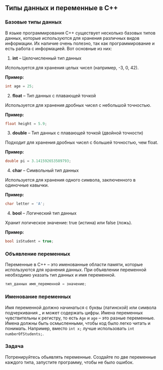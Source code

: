 ﻿## Типы данных и переменные в C++
### Базовые типы данных

В языке программирования C++ существует несколько базовых типов данных, которые используются для хранения различных видов информации. Их наличие очень полезно, так как программирование и есть работа с информацией. Вот основные из них:

1. **int** – Целочисленный тип данных

Используется для хранения целых чисел (например, -3, 0, 42).

**Пример:**
```cpp
int age = 25;
```

2. **float** – Тип данных с плавающей точкой

Используется для хранения дробных чисел с небольшой точностью.

**Пример:**
```cpp
float height = 5.9;
```

3. **double** – Тип данных с плавающей точкой (двойной точности)

Подходит для хранения дробных чисел с большей точностью, чем float.

**Пример:**
```cpp
double pi = 3.141592653589793;
```

4. **char** – Символьный тип данных

Используется для хранения одного символа, заключенного в одиночные кавычки.

**Пример:**
```cpp
char letter = 'A';
```

4. **bool** – Логический тип данных

Хранит логическое значение: true (истина) или false (ложь).

**Пример:**
```cpp
bool isStudent = true;
```

### Объявление переменных
Переменные в C++ – это именованные области памяти, которые используются для хранения данных. При объявлении переменной необходимо указать тип данных и имя переменной.

```cpp
тип_данных имя_переменной = значение;
```

### Именование переменных
Имя переменной должно начинаться с буквы (латинской) или символа подчеркивания _ и может содержать цифры.
Имена переменных чувствительны к регистру, то есть `Age` и `age` – это разные переменные.
Имена должны быть осмысленными, чтобы код было легко читать и понимать. Например, вместо `int x;` лучше использовать `int numberOfStudents;`.

### Задача
Потренируйтесь обьявлять переменные. Создайте по две переменные каждого типа, запустите программу, чтобы не было ошибок. 